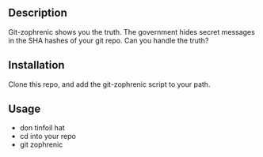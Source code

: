 ## Description

Git-zophrenic shows you the truth. The government hides secret
messages in the SHA hashes of your git repo. Can you handle the
truth?

## Installation

Clone this repo, and add the git-zophrenic script to your path.

## Usage

* don tinfoil hat
* cd into your repo
* git zophrenic
